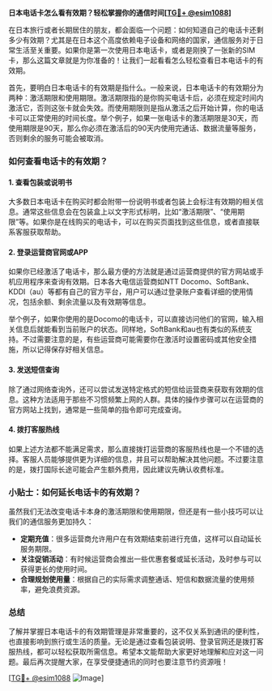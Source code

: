 **日本电话卡怎么看有效期？轻松掌握你的通信时间[[TG💪+ @esim1088](https://t.me/s/esim1088)]**

在日本旅行或者长期居住的朋友，都会面临一个问题：如何知道自己的电话卡还剩多少有效期？尤其是在日本这个高度依赖电子设备和网络的国家，通信服务对于日常生活至关重要。如果你是第一次使用日本电话卡，或者是刚换了一张新的SIM卡，那么这篇文章就是为你准备的！让我们一起看看怎么轻松查看日本电话卡的有效期。

首先，要明白日本电话卡的有效期是指什么。一般来说，日本电话卡的有效期分为两种：激活期限和使用期限。激活期限指的是你购买电话卡后，必须在规定时间内激活它，否则这张卡就会失效。而使用期限则是指从激活之后开始计算，你的电话卡可以正常使用的时间长度。举个例子，如果一张电话卡的激活期限是30天，而使用期限是90天，那么你必须在激活后的90天内使用完通话、数据流量等服务，否则剩余的服务可能会被取消。

### 如何查看电话卡的有效期？

#### 1. 查看包装或说明书

大多数日本电话卡在购买时都会附带一份说明书或者包装上会标注有效期的相关信息。通常这些信息会在包装盒上以文字形式标明，比如“激活期限”、“使用期限”等。如果你是在线购买的电话卡，可以在购买页面找到这些信息，或者直接联系客服获取帮助。

#### 2. 登录运营商官网或APP

如果你已经激活了电话卡，那么最方便的方法就是通过运营商提供的官方网站或手机应用程序来查询有效期。日本各大电信运营商如NTT Docomo、SoftBank、KDDI（au）等都有自己的官方平台，用户可以通过登录账户查看详细的使用情况，包括余额、剩余流量以及有效期等信息。

举个例子，如果你使用的是Docomo的电话卡，可以直接访问他们的官网，输入相关信息后就能看到当前账户的状态。同样地，SoftBank和au也有类似的系统支持。不过需要注意的是，有些运营商可能需要你在激活时设置密码或其他安全措施，所以记得保存好相关信息。

#### 3. 发送短信查询

除了通过网络查询外，还可以尝试发送特定格式的短信给运营商来获取有效期的信息。这种方法适用于那些不习惯频繁上网的人群。具体的操作步骤可以在运营商的官方网站上找到，通常是一些简单的指令即可完成查询。

#### 4. 拨打客服热线

如果上述方法都不能满足需求，那么直接拨打运营商的客服热线也是一个不错的选择。客服人员能够提供更为详细的信息，并且可以帮助解决其他问题。不过要注意的是，拨打国际长途可能会产生额外费用，因此建议先确认收费标准。

### 小贴士：如何延长电话卡的有效期？

虽然我们无法改变电话卡本身的激活期限和使用期限，但还是有一些小技巧可以让我们的通信服务更加持久：

- **定期充值**：很多运营商允许用户在有效期结束前进行充值，这样可以自动延长服务期限。
- **关注促销活动**：有时候运营商会推出一些优惠套餐或延长活动，及时参与可以获得更长的使用时间。
- **合理规划使用量**：根据自己的实际需求调整通话、短信和数据流量的使用频率，避免浪费资源。

### 总结

了解并掌握日本电话卡的有效期管理是非常重要的，这不仅关系到通讯的便利性，也直接影响到旅行或生活的质量。无论是通过查看包装说明、登录官网还是拨打客服热线，都可以轻松获取所需信息。希望本文能帮助大家更好地理解和应对这一问题。最后再次提醒大家，在享受便捷通讯的同时也要注意节约资源哦！

[[TG💪+ @esim1088](https://t.me/s/esim1088) ![Image](https://i.postimg.cc/4NQfJmqS/Snipaste-2025-05-13-00-14-12.png)]